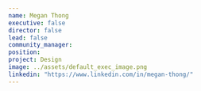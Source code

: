 ```yaml
---
name: Megan Thong
executive: false
director: false
lead: false
community_manager: 
position: 
project: Design
image: ../assets/default_exec_image.png
linkedin: "https://www.linkedin.com/in/megan-thong/"
---
```

